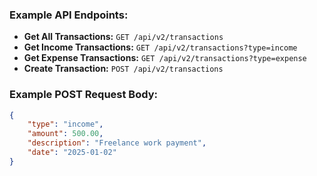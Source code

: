 ### Example API Endpoints:
- **Get All Transactions:** `GET /api/v2/transactions`
- **Get Income Transactions:** `GET /api/v2/transactions?type=income`
- **Get Expense Transactions:** `GET /api/v2/transactions?type=expense`
- **Create Transaction:** `POST /api/v2/transactions`

### Example POST Request Body:
```json
{
    "type": "income",
    "amount": 500.00,
    "description": "Freelance work payment",
    "date": "2025-01-02"
}